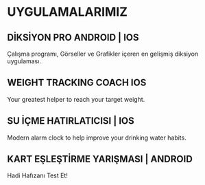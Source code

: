 # UYGULAMALARIMIZ

## DİKSİYON PRO ANDROID | IOS
Çalışma programı, Görseller ve Grafikler içeren en gelişmiş diksiyon uygulaması.

##  WEIGHT TRACKING COACH IOS
Your greatest helper to reach your target weight.

## SU İÇME HATIRLATICISI | IOS
Modern alarm clock to help improve your drinking water habits.

## KART EŞLEŞTİRME YARIŞMASI | ANDROID
Hadi Hafızanı Test Et!
